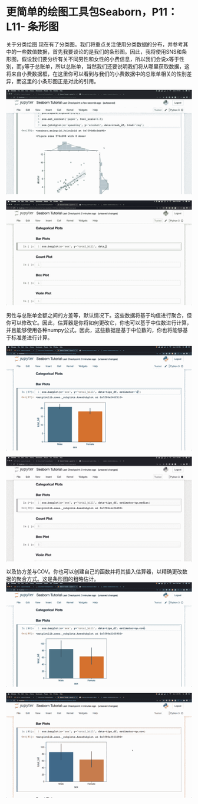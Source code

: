 # 更简单的绘图工具包Seaborn，P11：L11- 条形图 

关于分类绘图 现在有了分类图。我们将重点关注使用分类数据的分布，并参考其中的一些数值数据，首先我要谈论的是我们的条形图。因此，我将使用SNS和条形图，假设我们要分析有关不同男性和女性的小费信息，所以我们会说x等于性别，而y等于总账单，所以总账单，当然我们还要说明我们将从哪里获取数据，这将来自小费数据框，在这里你可以看到与我们的小费数据中的总账单相关的性别差异，而这里的小条形图正是对此的引用。

![](img/a061d5edff4ad08bf4f5732b742b97fe_1.png)

![](img/a061d5edff4ad08bf4f5732b742b97fe_2.png)

男性与总账单金额之间的方差等，默认情况下。这些数据将基于均值进行聚合，但你可以修改它。因此，估算器是你将如何更改它，你也可以基于中位数进行计算，并且能够使用各种numpy公式。因此，这些数据是基于中位数的，你也将能够基于标准差进行计算。

![](img/a061d5edff4ad08bf4f5732b742b97fe_4.png)

![](img/a061d5edff4ad08bf4f5732b742b97fe_5.png)

以及协方差与COV。你也可以创建自己的函数并将其插入估算器，以精确更改数据的聚合方式。这是条形图的粗略估计。![](img/a061d5edff4ad08bf4f5732b742b97fe_7.png)

![](img/a061d5edff4ad08bf4f5732b742b97fe_8.png)
